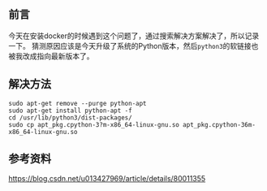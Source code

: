 ## 前言
今天在安装docker的时候遇到这个问题了，通过搜索解决方案解决了，所以记录一下。
猜测原因应该是今天升级了系统的Python版本，然后`python3`的软链接也被我改成指向最新版本了。


## 解决方法
```
sudo apt-get remove --purge python-apt
sudo apt-get install python-apt -f 
cd /usr/lib/python3/dist-packages/ 
sudo cp apt_pkg.cpython-3?m-x86_64-linux-gnu.so apt_pkg.cpython-36m-x86_64-linux-gnu.so 
```

## 参考资料
https://blog.csdn.net/u013427969/article/details/80011355